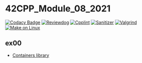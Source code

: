 # 42CPP_Module_08_2021
[![Codacy Badge](https://api.codacy.com/project/badge/Grade/6ea2cf90d7ca4452a35d2326a3e46038)](https://app.codacy.com/gh/solareenlo/42CPP_Module_08_2021?utm_source=github.com&utm_medium=referral&utm_content=solareenlo/42CPP_Module_08_2021&utm_campaign=Badge_Grade_Settings)
[![Reviewdog](https://github.com/solareenlo/42CPP_Module_08_2021/actions/workflows/reviewdog.yml/badge.svg)](https://github.com/solareenlo/42CPP_Module_08_2021/actions/workflows/reviewdog.yml)
[![Cpplint](https://github.com/solareenlo/42CPP_Module_08_2021/actions/workflows/cpplint.yml/badge.svg)](https://github.com/solareenlo/42CPP_Module_08_2021/actions/workflows/cpplint.yml)
[![Sanitizer](https://github.com/solareenlo/42CPP_Module_08_2021/actions/workflows/sanitizer.yml/badge.svg)](https://github.com/solareenlo/42CPP_Module_08_2021/actions/workflows/sanitizer.yml)
[![Valgrind](https://github.com/solareenlo/42CPP_Module_08_2021/actions/workflows/valgrind.yml/badge.svg)](https://github.com/solareenlo/42CPP_Module_08_2021/actions/workflows/valgrind.yml)
[![Make on Linux](https://github.com/solareenlo/42CPP_Module_08_2021/actions/workflows/make_on_linux.yml/badge.svg)](https://github.com/solareenlo/42CPP_Module_08_2021/actions/workflows/make_on_linux.yml)

## ex00
- [Containers library](https://en.cppreference.com/w/cpp/container)
